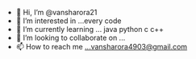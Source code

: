 - 👋 Hi, I’m @vansharora21
- 👀 I’m interested in ...every code
- 🌱 I’m currently learning ... java python c c++ 
- 💞️ I’m looking to collaborate on ...
- 📫 How to reach me ...vansharora4903@gmail.com

<!---
vansharora21/vansharora21 is a ✨ special ✨ repository because its `README.md` (this file) appears on your GitHub profile.
You can click the Preview link to take a look at your changes.
--->
